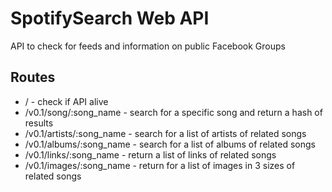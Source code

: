 # SpotifySearch Web API
API to check for feeds and information on public Facebook Groups

## Routes
* / - check if API alive
* /v0.1/song/:song_name - search for a specific song and return a hash of results
* /v0.1/artists/:song_name - search for a list of artists of related songs
* /v0.1/albums/:song_name - search for a list of albums of related songs
* /v0.1/links/:song_name - return a list of links of related songs
* /v0.1/images/:song_name - return for a list of images in 3 sizes of related songs
